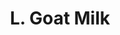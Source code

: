 ---
templateKey: blog-post
featuredpost: false
featuredimage: /assets/L._Goat_Milk.png
title: L. Goat Milk
description: Animal Products
testfield: 876
---